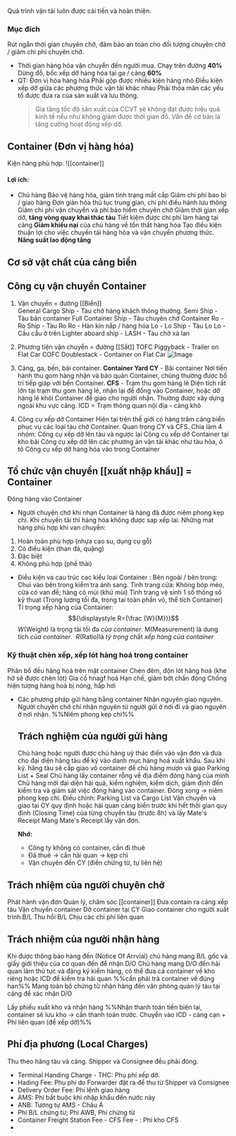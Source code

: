Quá trình vận tải luôn được cải tiến và hoàn thiện.
### Mục đích
Rút ngắn thời gian chuyên chở, đảm bảo an toàn cho đối tượng chuyên chở / giảm chi phí chuyên chở.
- Thời gian hàng hóa vận chuyển đến người mua.
  Chạy trên đường **40%**
  Dừng đỗ, bốc xếp dỡ hàng hóa tại ga / cảng **60%**
- QT:
  Đơn vị hóa hàng hóa
  Phải gộp được nhiều kiện hàng nhỏ
  Điều kiện xếp dỡ giữa các phương thức vận tải khác nhau
  Phải thỏa mãn các yếu tố được đưa ra của sản xuất và lưu thông.
  > Gia tăng tốc độ sản xuất của CCVT sẽ không đạt được hiệu quả kinh tế nếu như không giảm được thời gian đỗ.
  > Vấn đề cơ bản là tăng cường hoạt động xếp dỡ.
## Container (Đơn vị hàng hóa)
Kiện hàng phù hợp.
![[container]]
#### Lợi ích: 
- Chủ hàng 
	Bảo vệ hàng hóa, giảm tình trạng mất cắp
	Giảm chi phí bao bì / giao hàng 
	Đơn giản hóa thủ tục trung gian, chi phí điều hành lưu thông
	Giảm chi phí vận chuyển và phí bảo hiểm chuyên chở
	Giảm thời gian xếp dỡ, **tăng vòng quay khai thác tàu**
	Tiết kiệm được chi phí làm hàng tại cảng
	**Giảm khiếu nại** của chủ hàng về tổn thất hàng hóa
	Tạo điều kiện thuận lợi cho việc chuyền tải hàng hòa và vận chuyển phương thức.
	**Năng suất lao động tăng**
## Cơ sở vật chất của cảng biển 

## Công cụ vận chuyển Container 
1. Vận chuyển = đường [[Biển]]  
   General Cargo Ship - Tàu chở hàng khách thông thường.
   Semi Ship - Tàu bán container
   Full Container Ship - Tàu chuyên chở Container 
	Ro - Ro Ship - Tàu Ro Ro - Hàn kín nắp / hàng hóa
	Lo - Lo Ship - Tàu Lo Lo - Cầu cẩu ở trên
	Lighter aboard ship - LASH - Tàu chở xà lan
2. Phương tiện vận chuyển = đường [[Sắt]] 
   TOFC Piggyback - Trailer on Flat Car
   COFC Doublestack - Container on Flat Car
![Image](https://i0.wp.com/transportgeography.org/wp-content/uploads/tofc_cofc_train.png?resize=1024%2C632&ssl=1)

3. Cảng, ga, bến, bãi container.
   **Container Yard CY** - Bãi container 
   Nơi tiến hành thu gom hàng nhận và bảo quản Container, chúng thường được bố trí tiếp giáp với bến Container.
   **CFS** - Trạm thu gom hàng lẻ
	Diện tích rất lớn tại trạm thu gom hàng lẻ, nhận lại để đống vào Container, hoặc dỡ hàng lẻ khỏi Container để giao cho người nhận.
	Thường được xây dựng ngoài khu vực cảng.
   ICD = Trạm thông quan nội địa - cảng khô
4. Công cụ xếp dỡ Container 
 Hiện tại trên thế giới có hàng trăm cảng biển phục vụ các loại tàu chở Container. Quan trọng CY và CFS. Chia làm 4 nhóm:
 Công cụ xếp dỡ lên tàu và ngược lại
 Công cụ xếp dỡ Container tại kho bãi
 Công cụ xếp dỡ lên các phương án vận tải khác như tàu hỏa, ô tô
 Công cụ xếp dỡ hàng hóa vào trong Container 
## Tổ chức vận chuyển [[xuất nhập khẩu]] = Container 
Đóng hàng vào Container
- Người chuyên chở khi nhạn Container là hàng đã được niêm phong kẹp chì.
Khi chuyền tải thì hàng hóa không được sap xếp lai.
Những mat hàng phù hợp khi van chuyển:
1. Hoàn toàn phù hợp (nhựa cao su, dụng cụ gỗ)
2. Có điều kiện (than đá, quặng)
3. Đặc biệt
4. Không phù hợp (phế thải)
- Điều kiện va cau trúc cac kiểu loai Container :
Bên ngoài / bên trong: Chui vào bên trong kiểm tra ánh sang.
Tình trang cửa: Không bóp méo, cửa có van đề; hàng có mùi (khử mùi)
Tình trang vệ sinh
1 số thông số kỹ thuat (Trọng lượng tối đa, trọng tai toàn phần vỏ, thể tích Container)
Tỉ trọng xếp hàng của Container: 
$${\displaystyle R={\frac {W}{M}}}$$
_W_(Weight) là trọng tải tối đa _của container_. 
M(Measurement) là dung tích _của container_. 
_R_(Ratio)là _tỷ trọng_ chất _xếp hàng của container_

### Kỹ thuật chèn xếp, xếp lót hàng hoá trong container 
Phân bổ đều hàng hoá trên mặt container 
Chèn đêm, độn lót hàng hoá (khe hở sẽ được chèn lót)
Gia cố hnagf hoá
Hạn chế, giảm bớt chấn động
Chống hiện tượng hàng hoá bị nóng, hấp hơi 
- Các phương pháp gửi hàng bằng container 
  Nhận nguyên giao nguyên. Người chuyên chở chỉ nhận nguyên từ người gửi ở nơi đi và giao nguyên ở nơi nhận.
  %%Niêm phong kẹp chì%%
  ## Trách nghiệm của người  gửi hàng
  Chủ hàng hoặc người được chủ hàng uỷ thác điền vào vận đơn và đưa cho đại diện hãng tàu để ký vào danh mục hàng hoá xuất khẩu.
  Sau khi ký. hãng tàu sẽ cấp giao vô container để chủ hàng mượn và giao Parking List + Seal
  Chủ hàng lấy container rỗng về địa điểm đóng hàng của mình
  Chủ hàng mời đại diện hải quả, kiểm nghiệm, kiểm dịch, giám định đến kiểm tra và giám sát việc đóng hàng vào container.
  Đóng xong -> niêm phong kẹp chì.
  Điều chỉnh: Parking List và Cargo List
  Vận chuyển và giao tại CY quy định hoặc hải quan cảng biển trước khi hết thời gian quy định (Closing Time) của từng chuyến tàu (trước 8h) và lấy Mate's Receipt
  Mang Mate's Receipt lấy vận đơn.
  
  **Nhớ:**
  - Công ty không có container, cần đi thuê
  - Đã thuê -> cần hải quan -> kẹp chì 
  - Vận chuyên đến CY (điền chứng từ, tự liên hệ)
## Trách nhiệm của người chuyên chở
Phát hành vận đơn
Quản lý, chăm sóc [[container]] 
Đưa contain ra cảng xếp tàu
Vận chuyển container 
Dỡ container tại CY
Giao container cho người xuất trình B/L
Thu hồi B/L
Chịu các chi phí liên quan
## Trách nhiệm của người nhận hàng
Khi được thông báo hàng đến (Notice Of Arrvial) chủ hàng mang B/L gốc và giấy giới thiệu của cơ quan đến để nhận D/O
Chủ hàng mang D/O đến hải quan làm thủ tục và đăng ký kiểm hàng, có thể đưa cả container về kho riêng hoặc ICD để kiểm tra hải quan
%%cần phải trả container về đúng hạn%%
Mang toàn bộ chứng từ nhận hàng đến văn phòng quản lý tàu tại cảng để xác nhận D/O

Lấy phiếu xuất kho và nhận hàng 
%%Nhận thanh toán tiền biên lai, container sẽ lưu kho -> cần thanh toán trước. Chuyển vào ICD - cảng cạn + Phí liên quan (để xếp dỡ)%%

## Phí địa phương (Local Charges)
Thu theo hãng tàu và cảng. Shipper và Consignee đều phải đóng.
- Terminal Handing Charge - THC: Phụ phí xếp dỡ.
- Hading Fee: Phụ phí do Forwarder đặt ra để thu từ Shipper và Consignee
- Delivery Order Fee: Phí lệnh giao hàng 
- AMS: Phí bắt buộc khi nhập khẩu đến nước này
- ANB: Tương tự AMS - Châu Á
- Phí B/L chứng từ; Phí AWB, Phí chứng từ
- Container Freight Station Fee - CFS Fee - : Phí kho CFS
- 